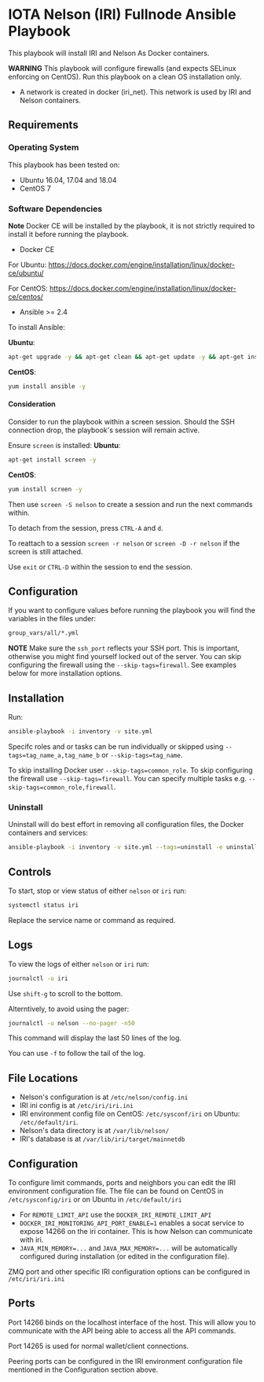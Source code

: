 # IOTA Nelson (IRI) Fullnode Ansible Playbook

This playbook will install IRI and Nelson As Docker containers.

**WARNING** This playbook will configure firewalls (and expects SELinux enforcing on CentOS). Run this playbook on a clean OS installation only.


* A network is created in docker (iri_net). This network is used by IRI and Nelson containers.


## Requirements


### Operating System
This playbook has been tested on:

* Ubuntu 16.04, 17.04 and 18.04
* CentOS 7

### Software Dependencies

**Note** Docker CE will be installed by the playbook, it is not strictly required to install it before running the playbook.

* Docker CE

For Ubuntu: https://docs.docker.com/engine/installation/linux/docker-ce/ubuntu/

For CentOS: https://docs.docker.com/engine/installation/linux/docker-ce/centos/ 

* Ansible >= 2.4

To install Ansible:

**Ubuntu**:

```sh
apt-get upgrade -y && apt-get clean && apt-get update -y && apt-get install software-properties-common -y && apt-add-repository ppa:ansible/ansible -y && apt-get update -y && apt-get install ansible -y
```

**CentOS**:

```sh
yum install ansible -y
```

#### Consideration
Consider to run the playbook within a screen session. Should the SSH connection drop, the playbook's session will remain active.

Ensure `screen` is installed:
**Ubuntu**:
```sh
apt-get install screen -y
```

**CentOS**:
```sh
yum install screen -y
```

Then use `screen -S nelson` to create a session and run the next commands within.

To detach from the session, press `CTRL-A` and `d`.

To reattach to a session `screen -r nelson` or `screen -D -r nelson` if the screen is still attached.

Use `exit` or `CTRL-D` within the session to end the session.

## Configuration

If you want to configure values before running the playbook you will find the variables in the files under:
```sh
group_vars/all/*.yml
```

**NOTE** Make sure the `ssh_port` reflects your SSH port. This is important, otherwise you might find yourself locked out of the server. You can skip configuring the firewall using the `--skip-tags=firewall`. See examples below for more installation options.

## Installation

Run:
```sh
ansible-playbook -i inventory -v site.yml
```

Specifc roles and or tasks can be run individually or skipped using `--tags=tag_name_a,tag_name_b` or `--skip-tags=tag_name`.


To skip installing Docker user `--skip-tags=common_role`. To skip configuring the firewall use `--skip-tags=firewall`. You can specify multiple tasks e.g. `--skip-tags=common_role,firewall`.

### Uninstall

Uninstall will do best effort in removing all configuration files, the Docker containers and services:

```sh
ansible-playbook -i inventory -v site.yml --tags=uninstall -e uninstall_playbook=true
```

## Controls

To start, stop or view status of either `nelson` or `iri` run:

```sh
systemctl status iri
```

Replace the service name or command as required.

## Logs

To view the logs of either `nelson` or `iri` run:

```sh
journalctl -u iri
```

Use `shift-g` to scroll to the bottom.

Alterntively, to avoid using the pager:
```sh
journalctl -u nelson --no-pager -n50
```

This command will display the last 50 lines of the log.

You can use `-f` to follow the tail of the log.

## File Locations

* Nelson's configuration is at `/etc/nelson/config.ini`
* IRI ini config is at `/etc/iri/iri.ini`
* IRI environment config file on CentOS: `/etc/sysconf/iri` on Ubuntu: `/etc/default/iri`.
* Nelson's data directory is at `/var/lib/nelson/`
* IRI's database is at `/var/lib/iri/target/mainnetdb`


## Configuration

To configure limit commands, ports and neighbors you can edit the IRI environment configuration file. The file can be found on CentOS in `/etc/sysconfig/iri` or on Ubuntu in `/etc/default/iri`

* For `REMOTE_LIMIT_API` use the `DOCKER_IRI_REMOTE_LIMIT_API`
* `DOCKER_IRI_MONITORING_API_PORT_ENABLE=1` enables a socat service to expose 14266 on the iri container. This is how Nelson can communicate with iri.
* `JAVA_MIN_MEMORY=...` and `JAVA_MAX_MEMORY=...` will be automatically configured during installation (or edited in the configuration file).

ZMQ port and other specific IRI configuration options can be configured in `/etc/iri/iri.ini`


## Ports

Port 14266 binds on the localhost interface of the host. This will allow you to communicate with the API being able to access all the API commands.

Port 14265 is used for normal wallet/client connections.

Peering ports can be configured in the IRI environment configuration file mentioned in the Configuration section above.
